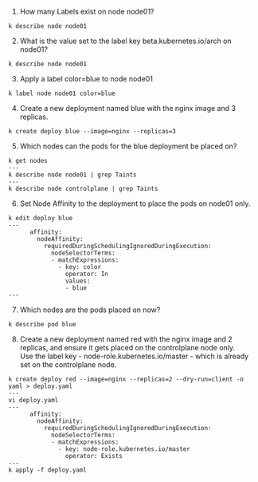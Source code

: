 1. How many Labels exist on node node01?
```
k describe node node01
```
2. What is the value set to the label key beta.kubernetes.io/arch on node01?
```
k describe node node01
```
3. Apply a label color=blue to node node01
```
k label node node01 color=blue
```
4. Create a new deployment named blue with the nginx image and 3 replicas.
```
k create deploy blue --image=nginx --replicas=3
```
5. Which nodes can the pods for the blue deployment be placed on?
```
k get nodes
---
k describe node node01 | grep Taints
---
k describe node controlplane | grep Taints
```
6. Set Node Affinity to the deployment to place the pods on node01 only.
```
k edit deploy blue
---
      affinity:
        nodeAffinity:
          requiredDuringSchedulingIgnoredDuringExecution:
            nodeSelectorTerms:
            - matchExpressions:
              - key: color
                operator: In
                values:
                - blue
---
```
7. Which nodes are the pods placed on now?
```
k describe pod blue
```
8. Create a new deployment named red with the nginx image and 2 replicas, and ensure it gets placed on the controlplane node only.   
Use the label key - node-role.kubernetes.io/master - which is already set on the controlplane node.
```
k create deploy red --image=nginx --replicas=2 --dry-run=client -o yaml > deploy.yaml
---
vi deploy.yaml
---
      affinity:
        nodeAffinity:
          requiredDuringSchedulingIgnoredDuringExecution:
            nodeSelectorTerms:
            - matchExpressions:
              - key: node-role.kubernetes.io/master
                operator: Exists
---
k apply -f deploy.yaml
```
